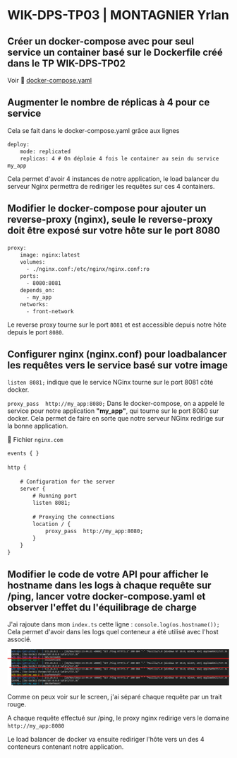 # WIK-DPS-TP03 | MONTAGNIER Yrlan

## Créer un docker-compose avec pour seul service un container basé sur le Dockerfile créé dans le TP WIK-DPS-TP02
Voir :file_folder: [docker-compose.yaml](./docker-compose.yaml)

## Augmenter le nombre de réplicas à 4 pour ce service
Cela se fait dans le docker-compose.yaml grâce aux lignes 
```
deploy:
    mode: replicated
    replicas: 4 # On déploie 4 fois le container au sein du service my_app
```
Cela permet d'avoir 4 instances de notre application, le load balancer du serveur Nginx permettra de rediriger les requêtes sur ces 4 containers.
## Modifier le docker-compose pour ajouter un reverse-proxy (nginx), seule le reverse-proxy doit être exposé sur votre hôte sur le port 8080
```
proxy:
    image: nginx:latest
    volumes:
      - ./nginx.conf:/etc/nginx/nginx.conf:ro
    ports:
      - 8080:8081
    depends_on: 
      - my_app
    networks:
      - front-network
```
Le reverse     proxy tourne sur le port `8081` et est accessible depuis notre hôte depuis le port `8080`.
## Configurer nginx (nginx.conf) pour loadbalancer les requêtes vers le service basé sur votre image
`listen 8081;` indique que le service NGinx tourne sur le port 8081 côté docker.

`proxy_pass  http://my_app:8080;` Dans le docker-compose, on a appelé le service pour notre application **"my_app"**, qui tourne sur le port 8080 sur docker.
Cela permet de faire en sorte que notre serveur NGinx redirige sur la bonne application.

:file_folder: Fichier `nginx.com`
```
events { }

http {

    # Configuration for the server
    server {
        # Running port
        listen 8081;

        # Proxying the connections
        location / {
            proxy_pass  http://my_app:8080;
        }
    }
}
```
## Modifier le code de votre API pour afficher le hostname dans les logs à chaque requête sur /ping, lancer votre docker-compose.yaml et observer l'effet du l'équilibrage de charge
J'ai rajoute dans mon `index.ts` cette ligne : `console.log(os.hostname());`
Cela permet d'avoir dans les logs quel conteneur a été utilisé avec l'host associé.

![Hostname](./img/Hostname.png)

Comme on peux voir sur le screen, j'ai séparé chaque requête par un trait rouge.

A chaque requête effectué sur /ping, le proxy nginx redirige vers le domaine `http://my_app:8080`

Le load balancer de docker va ensuite rediriger l'hôte vers un des 4 conteneurs contenant notre application.